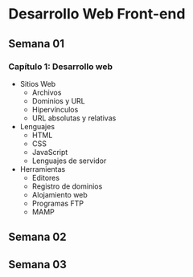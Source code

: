 # Desarrollo Web Front-end

## Semana 01

### Capítulo 1: Desarrollo web
- Sitios Web
  - Archivos
  - Dominios y URL
  - Hipervínculos
  - URL absolutas y relativas
- Lenguajes
  - HTML
  - CSS
  - JavaScript
  - Lenguajes de servidor
- Herramientas
  - Editores
  - Registro de dominios
  - Alojamiento web
  - Programas FTP
  - MAMP

## Semana 02

## Semana 03
